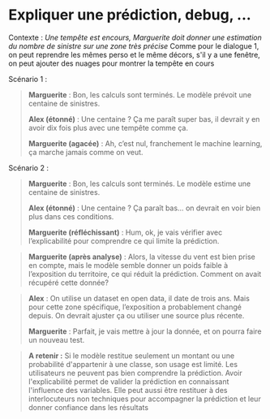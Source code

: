 # Expliquer une prédiction, debug, ...
Contexte : *Une tempête est encours, Marguerite doit donner une estimation du nombre de sinistre sur une zone très précise*
Comme pour le dialogue 1, on peut reprendre les mêmes perso et le même décors, s'il y a une fenêtre, on peut ajouter des nuages pour montrer la tempête en cours

Scénario 1 : 

>**Marguerite** : Bon, les calculs sont terminés. Le modèle prévoit une centaine de sinistres.
>
>**Alex (étonné)** : Une centaine ? Ça me paraît super bas, il devrait y en avoir dix fois plus avec une tempête comme ça.
>
>**Marguerite  (agacée)** : Ah, c’est nul, franchement le machine learning, ça marche jamais comme on veut.


Scénario 2 : 

>**Marguerite** : Bon, les calculs sont terminés. Le modèle estime une centaine de sinistres.
>
>**Alex (étonné)** : Une centaine ? Ça paraît bas… on devrait en voir bien plus dans ces conditions.
>
>**Marguerite (réfléchissant)** : Hum, ok, je vais vérifier avec l’explicabilité pour comprendre ce qui limite la prédiction.

>**Marguerite (après analyse)** : Alors, la vitesse du vent est bien prise en compte, mais le modèle semble donner un poids faible à l’exposition du territoire, ce qui réduit la prédiction. Comment on avait récupéré cette donnée?

>**Alex** : On utilise un dataset en open data, il date de trois ans. Mais pour cette zone spécifique, l’exposition a probablement changé depuis. On devrait ajuster ça ou utiliser une source plus récente.
>
>**Marguerite** : Parfait, je vais mettre à jour la donnée, et on pourra faire un nouveau test.

> **A retenir :** Si le modèle restitue seulement un montant ou une probabilité d'appartenir à une classe, son usage est limité. Les utilisateurs ne peuvent pas bien comprendre la prédiction. Avoir l'explicabilité permet de valider la prédiction en connaissant l'influence des variables. Elle peut aussi être restituer à des interlocuteurs non techniques pour accompagner la prédiction et leur donner confiance dans les résultats
